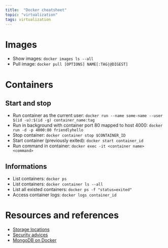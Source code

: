 ```yaml
---
title:  "Docker cheatsheet"
topic: "virtualization"
tags: virtualization
---
```

# Images
* Show images: `docker images ls --all`
* Pull image: `docker pull [OPTIONS] NAME[:TAG|@DIGEST]`

# Containers
## Start and stop
* Run container as the current user: `docker run --name some-name --user $(id -u):$(id -g) container_name:tag`
* Run in background with container port 80 mapped to host 4000: `docker run -d -p 4000:80 friendlyhello`
* Stop container: `docker container stop $CONTAINER_ID`
* Start container (previously exited): `docker start container_id`
* Run command in container: `docker exec -it <container name> <command>`

## Informations
* List containers: `docker ps`
* List containers: `docker container ls --all`
* List all existed containers: `docker ps -f "status=exited"`
* Access container logs: `docker logs container_id`

# Resources and references
* [Storage locations](https://forums.docker.com/t/can-i-store-docker-containers-on-two-different-mount-points-of-the-same-machine/21758)
* [Security advices](https://snyk.io/blog/10-docker-image-security-best-practices/)
* [MongoDB on Docker](https://docs.docker.com/samples/library/mongo/)
